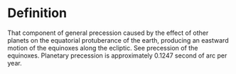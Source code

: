# Definition

That component of general precession caused by the effect of other
planets on the equatorial protuberance of the earth, producing an
eastward motion of the equinoxes along the ecliptic. See precession of
the equinoxes. Planetary precession is approximately 0.1247 second of
arc per year.

